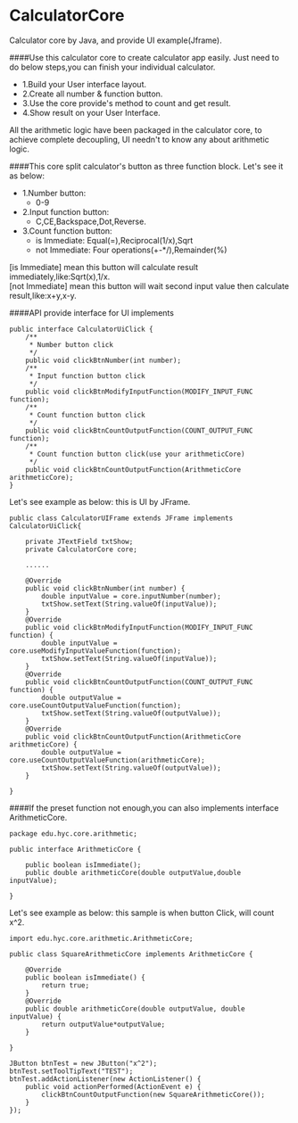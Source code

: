 # CalculatorCore
Calculator core by Java, and provide UI example(Jframe).

####Use this calculator core to create calculator app  easily.
Just need to do below steps,you can finish your individual calculator.

  - 1.Build your User interface layout.
  - 2.Create  all number & function button.
  - 3.Use the core provide's method to count and get result.
  - 4.Show result on your User Interface.
 
All the arithmetic logic have been packaged in the calculator core, to achieve complete decoupling, UI needn't to know any about arithmetic logic.

####This core split calculator's button as three function block.
Let's see it as below:
- 1.Number button:
  - 0-9
- 2.Input function button: 
  - C,CE,Backspace,Dot,Reverse.
- 3.Count function button: 
  - is Immediate: Equal(=),Reciprocal(1/x),Sqrt
  - not Immediate: Four operations(+-*/),Remainder(%)

[is Immediate] mean this button will calculate result immediately,like:Sqrt(x),1/x.<br>
[not Immediate] mean this button will wait second input value then calculate result,like:x+y,x-y.

####API provide interface for UI implements
```
public interface CalculatorUiClick {
	/**
	 * Number button click
	 */
	public void clickBtnNumber(int number);
	/**
	 * Input function button click
	 */
	public void clickBtnModifyInputFunction(MODIFY_INPUT_FUNC function);
	/**
	 * Count function button click
	 */
	public void clickBtnCountOutputFunction(COUNT_OUTPUT_FUNC function);
	/**
	 * Count function button click(use your arithmeticCore)
	 */
	public void clickBtnCountOutputFunction(ArithmeticCore arithmeticCore);
}
```
Let's see example as below: this is UI  by JFrame.
```
public class CalculatorUIFrame extends JFrame implements CalculatorUiClick{
	
	private JTextField txtShow;
	private CalculatorCore core;

	......

	@Override
	public void clickBtnNumber(int number) {
		double inputValue = core.inputNumber(number);
		txtShow.setText(String.valueOf(inputValue));
	}
	@Override
	public void clickBtnModifyInputFunction(MODIFY_INPUT_FUNC function) {
		double inputValue = core.useModifyInputValueFunction(function);
		txtShow.setText(String.valueOf(inputValue));
	}
	@Override
	public void clickBtnCountOutputFunction(COUNT_OUTPUT_FUNC function) {
		double outputValue = core.useCountOutputValueFunction(function);
		txtShow.setText(String.valueOf(outputValue));
	}
	@Override
	public void clickBtnCountOutputFunction(ArithmeticCore arithmeticCore) {
		double outputValue = core.useCountOutputValueFunction(arithmeticCore);
		txtShow.setText(String.valueOf(outputValue));
	}

}
```

####If the preset function not enough,you can also implements interface ArithmeticCore.
```
package edu.hyc.core.arithmetic;

public interface ArithmeticCore {
	
	public boolean isImmediate();
	public double arithmeticCore(double outputValue,double inputValue);
	
}
```

Let's see example as below: this sample is when button Click, will  count x^2.
```
import edu.hyc.core.arithmetic.ArithmeticCore;

public class SquareArithmeticCore implements ArithmeticCore {

	@Override
	public boolean isImmediate() {
		return true;
	}
	@Override
	public double arithmeticCore(double outputValue, double inputValue) {
		return outputValue*outputValue;
	}

}
```

```
JButton btnTest = new JButton("x^2");
btnTest.setToolTipText("TEST");
btnTest.addActionListener(new ActionListener() {
	public void actionPerformed(ActionEvent e) {
		clickBtnCountOutputFunction(new SquareArithmeticCore());
	}
});
```
